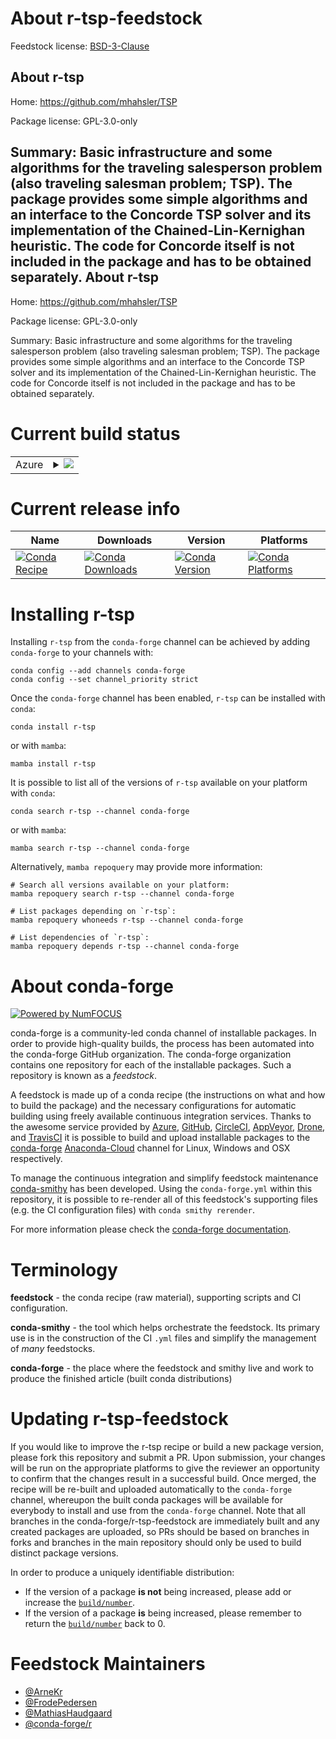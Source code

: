About r-tsp-feedstock
=====================

Feedstock license: [BSD-3-Clause](https://github.com/conda-forge/r-tsp-feedstock/blob/main/LICENSE.txt)

About r-tsp
-----------

Home: https://github.com/mhahsler/TSP

Package license: GPL-3.0-only

Summary: Basic infrastructure and some algorithms for the traveling salesperson problem (also traveling salesman problem; TSP). The package provides some simple algorithms and an interface to the Concorde TSP solver and its implementation of the Chained-Lin-Kernighan heuristic. The code for Concorde itself is not included in the package and has to be obtained separately.
About r-tsp
-----------

Home: https://github.com/mhahsler/TSP

Package license: GPL-3.0-only

Summary: Basic infrastructure and some algorithms for the traveling salesperson problem (also traveling salesman problem; TSP). The package provides some simple algorithms and an interface to the Concorde TSP solver and its implementation of the Chained-Lin-Kernighan heuristic. The code for Concorde itself is not included in the package and has to be obtained separately.

Current build status
====================


<table>
    
  <tr>
    <td>Azure</td>
    <td>
      <details>
        <summary>
          <a href="https://dev.azure.com/conda-forge/feedstock-builds/_build/latest?definitionId=1755&branchName=main">
            <img src="https://dev.azure.com/conda-forge/feedstock-builds/_apis/build/status/r-tsp-feedstock?branchName=main">
          </a>
        </summary>
        <table>
          <thead><tr><th>Variant</th><th>Status</th></tr></thead>
          <tbody><tr>
              <td>linux_64_r_base4.1</td>
              <td>
                <a href="https://dev.azure.com/conda-forge/feedstock-builds/_build/latest?definitionId=1755&branchName=main">
                  <img src="https://dev.azure.com/conda-forge/feedstock-builds/_apis/build/status/r-tsp-feedstock?branchName=main&jobName=linux&configuration=linux%20linux_64_r_base4.1" alt="variant">
                </a>
              </td>
            </tr><tr>
              <td>linux_64_r_base4.2</td>
              <td>
                <a href="https://dev.azure.com/conda-forge/feedstock-builds/_build/latest?definitionId=1755&branchName=main">
                  <img src="https://dev.azure.com/conda-forge/feedstock-builds/_apis/build/status/r-tsp-feedstock?branchName=main&jobName=linux&configuration=linux%20linux_64_r_base4.2" alt="variant">
                </a>
              </td>
            </tr><tr>
              <td>osx_64_r_base4.1</td>
              <td>
                <a href="https://dev.azure.com/conda-forge/feedstock-builds/_build/latest?definitionId=1755&branchName=main">
                  <img src="https://dev.azure.com/conda-forge/feedstock-builds/_apis/build/status/r-tsp-feedstock?branchName=main&jobName=osx&configuration=osx%20osx_64_r_base4.1" alt="variant">
                </a>
              </td>
            </tr><tr>
              <td>osx_64_r_base4.2</td>
              <td>
                <a href="https://dev.azure.com/conda-forge/feedstock-builds/_build/latest?definitionId=1755&branchName=main">
                  <img src="https://dev.azure.com/conda-forge/feedstock-builds/_apis/build/status/r-tsp-feedstock?branchName=main&jobName=osx&configuration=osx%20osx_64_r_base4.2" alt="variant">
                </a>
              </td>
            </tr><tr>
              <td>win_64</td>
              <td>
                <a href="https://dev.azure.com/conda-forge/feedstock-builds/_build/latest?definitionId=1755&branchName=main">
                  <img src="https://dev.azure.com/conda-forge/feedstock-builds/_apis/build/status/r-tsp-feedstock?branchName=main&jobName=win&configuration=win%20win_64_" alt="variant">
                </a>
              </td>
            </tr>
          </tbody>
        </table>
      </details>
    </td>
  </tr>
</table>

Current release info
====================

| Name | Downloads | Version | Platforms |
| --- | --- | --- | --- |
| [![Conda Recipe](https://img.shields.io/badge/recipe-r--tsp-green.svg)](https://anaconda.org/conda-forge/r-tsp) | [![Conda Downloads](https://img.shields.io/conda/dn/conda-forge/r-tsp.svg)](https://anaconda.org/conda-forge/r-tsp) | [![Conda Version](https://img.shields.io/conda/vn/conda-forge/r-tsp.svg)](https://anaconda.org/conda-forge/r-tsp) | [![Conda Platforms](https://img.shields.io/conda/pn/conda-forge/r-tsp.svg)](https://anaconda.org/conda-forge/r-tsp) |

Installing r-tsp
================

Installing `r-tsp` from the `conda-forge` channel can be achieved by adding `conda-forge` to your channels with:

```
conda config --add channels conda-forge
conda config --set channel_priority strict
```

Once the `conda-forge` channel has been enabled, `r-tsp` can be installed with `conda`:

```
conda install r-tsp
```

or with `mamba`:

```
mamba install r-tsp
```

It is possible to list all of the versions of `r-tsp` available on your platform with `conda`:

```
conda search r-tsp --channel conda-forge
```

or with `mamba`:

```
mamba search r-tsp --channel conda-forge
```

Alternatively, `mamba repoquery` may provide more information:

```
# Search all versions available on your platform:
mamba repoquery search r-tsp --channel conda-forge

# List packages depending on `r-tsp`:
mamba repoquery whoneeds r-tsp --channel conda-forge

# List dependencies of `r-tsp`:
mamba repoquery depends r-tsp --channel conda-forge
```


About conda-forge
=================

[![Powered by
NumFOCUS](https://img.shields.io/badge/powered%20by-NumFOCUS-orange.svg?style=flat&colorA=E1523D&colorB=007D8A)](https://numfocus.org)

conda-forge is a community-led conda channel of installable packages.
In order to provide high-quality builds, the process has been automated into the
conda-forge GitHub organization. The conda-forge organization contains one repository
for each of the installable packages. Such a repository is known as a *feedstock*.

A feedstock is made up of a conda recipe (the instructions on what and how to build
the package) and the necessary configurations for automatic building using freely
available continuous integration services. Thanks to the awesome service provided by
[Azure](https://azure.microsoft.com/en-us/services/devops/), [GitHub](https://github.com/),
[CircleCI](https://circleci.com/), [AppVeyor](https://www.appveyor.com/),
[Drone](https://cloud.drone.io/welcome), and [TravisCI](https://travis-ci.com/)
it is possible to build and upload installable packages to the
[conda-forge](https://anaconda.org/conda-forge) [Anaconda-Cloud](https://anaconda.org/)
channel for Linux, Windows and OSX respectively.

To manage the continuous integration and simplify feedstock maintenance
[conda-smithy](https://github.com/conda-forge/conda-smithy) has been developed.
Using the ``conda-forge.yml`` within this repository, it is possible to re-render all of
this feedstock's supporting files (e.g. the CI configuration files) with ``conda smithy rerender``.

For more information please check the [conda-forge documentation](https://conda-forge.org/docs/).

Terminology
===========

**feedstock** - the conda recipe (raw material), supporting scripts and CI configuration.

**conda-smithy** - the tool which helps orchestrate the feedstock.
                   Its primary use is in the construction of the CI ``.yml`` files
                   and simplify the management of *many* feedstocks.

**conda-forge** - the place where the feedstock and smithy live and work to
                  produce the finished article (built conda distributions)


Updating r-tsp-feedstock
========================

If you would like to improve the r-tsp recipe or build a new
package version, please fork this repository and submit a PR. Upon submission,
your changes will be run on the appropriate platforms to give the reviewer an
opportunity to confirm that the changes result in a successful build. Once
merged, the recipe will be re-built and uploaded automatically to the
`conda-forge` channel, whereupon the built conda packages will be available for
everybody to install and use from the `conda-forge` channel.
Note that all branches in the conda-forge/r-tsp-feedstock are
immediately built and any created packages are uploaded, so PRs should be based
on branches in forks and branches in the main repository should only be used to
build distinct package versions.

In order to produce a uniquely identifiable distribution:
 * If the version of a package **is not** being increased, please add or increase
   the [``build/number``](https://docs.conda.io/projects/conda-build/en/latest/resources/define-metadata.html#build-number-and-string).
 * If the version of a package **is** being increased, please remember to return
   the [``build/number``](https://docs.conda.io/projects/conda-build/en/latest/resources/define-metadata.html#build-number-and-string)
   back to 0.

Feedstock Maintainers
=====================

* [@ArneKr](https://github.com/ArneKr/)
* [@FrodePedersen](https://github.com/FrodePedersen/)
* [@MathiasHaudgaard](https://github.com/MathiasHaudgaard/)
* [@conda-forge/r](https://github.com/conda-forge/r/)

